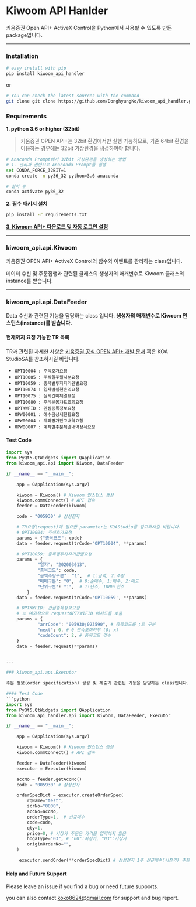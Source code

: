 # Kiwoom API Hanlder
키움증권 Open API+ ActiveX Control을 Python에서 사용할 수 있도록 만든 package입니다.

---
### Installation

``` sh
# easy install with pip
pip install kiwoom_api_handler
```

or

``` sh
# You can check the latest sources with the command
git clone git clone https://github.com/DonghyungKo/kiwoom_api_handler.git
```

### Requirements

**1. python 3.6 or higher (32bit)**
  > 키움증권 OPEN API+는 32bit 환경에서만 실행 가능하므로, 기존 64bit 환경을 이용하는
  경우에는 32bit 가상환경을 생성하여야 합니다.

 ``` sh
 # Anaconda Prompt에서 32bit 가상환경을 생성하는 방법
 # 1. 관리자 권한으로 Anaconda Prompt를 실행
 set CONDA_FORCE_32BIT=1
 conda create -n py36_32 python=3.6 anaconda

# 설치 후
 conda activate py36_32
 ```

**2. 필수 패키지 설치**
```sh
pip install -r requirements.txt
```

**[3. Kiwoom API+ 다운로드 및 자동 로그인 설정](https://www3.kiwoom.com/nkw.templateFrameSet.do?m=m1408000000)**

---

### kiwoom_api.api.Kiwoom
키움증권 OPEN API+ ActiveX Control의 함수와 이벤트를 관리하는 class입니다.

데이터 수신 및 주문집행과 관련된 클래스의 생성자의 매개변수로 Kiwoom 클래스의 instance를 받습니다.

---
### kiwoom_api.api.DataFeeder
Data 수신과 관련된 기능을 담당하는 class 입니다. **생성자의 매개변수로 Kiwoom 인스턴스(instance)를 받습니다.**

#### 현재까지 요청 가능한 TR 목록

TR과 관련된 자세한 사항은 [키움증권 공식 OPEN API+ 개발
문서](https://download.kiwoom.com/web/openapi/kiwoom_openapi_plus_devguide_ver_1.5.pdf) 혹은 KOA StudioSA를 참조하시길 바랍니다.

 - `OPT10004 : 주식호가요청`
 - `OPT10005 : 주식일주월시분요청`
 - `OPT10059 : 종목별투자자기관별요청`
 - `OPT10074 : 일자별실현손익요청`
 - `OPT10075 : 실시간미체결요청`
 - `OPT10080 : 주식분봉차트조회요청`
 - `OPTKWFID : 관심종목정보요청`
 - `OPW00001 : 예수금상세현황요청`
 - `OPW00004 : 계좌평가잔고내역요청`
 - `OPW00007 : 계좌별주문체결내역상세요청`

#### Test Code
```python
import sys
from PyQt5.QtWidgets import QApplication
from kiwoom_api.api import Kiwoom, DataFeeder

if __name__ == "__main__":

    app = QApplication(sys.argv)

    kiwoom = Kiwoom() # Kiwoom 인스턴스 생성
    kiwoom.commConnect() # API 접속
    feeder = DataFeeder(kiwoom)

    code = "005930" # 삼성전자

    # TR요청(request)에 필요한 parameter는 KOAStudio를 참고하시길 바랍니다.
    # OPT10004: 주식호가요청
    params = {"종목코드": code}
    data = feeder.request(trCode="OPT10004", **params)

    # OPT10059: 종목별투자자기관별요청
    params = {
            "일자": "202003013",
            "종목코드": code,
            "금액수량구분": "1",  # 1:금액, 2:수량
            "매매구분": "0",  # 0:순매수, 1:매수, 2:매도
            "단위구분": "1",  # 1:단주, 1000:천주
        }
    data = feeder.request(trCode='OPT10059', **params)

    # OPTKWFID: 관심종목정보요청 
    # ※ 예외적으로 requestOPTKWIFID 메서드를 호출
    params = {
            "arrCode": "005930;023590", # 종목코드를 ;로 구분
            "next": 0, # 0 연속조회여부 (0: x)
            "codeCount": 2, # 종목코드 갯수
    }
    data = feeder.request(**params)


---

### kiwoom_api.api.Executor

주문 정보(order specification) 생성 및 제출과 관련된 기능을 담당하는 class입니다. **생성자의 매개변수로 Kiwoom 인스턴스(instance)를 받습니다.**

#### Test Code
```python
import sys
from PyQt5.QtWidgets import QApplication
from kiwoom_api_handler.api import Kiwoom, DataFeeder, Executor

if __name__ == "__main__":

    app = QApplication(sys.argv)

    kiwoom = Kiwoom() # Kiwoom 인스턴스 생성
    kiwoom.commConnect() # API 접속

    feeder = DataFeeder(kiwoom)
    executor = Executor(kiwoom)

    accNo = feeder.getAccNo()
    code = "005930" # 삼성전자

    orderSpecDict = executor.createOrderSpec(
        rqName="test",
        scrNo="0000",
        accNo=accNo,
        orderType=1,  # 신규매수
        code=code,
        qty=1,
        price=0, # 시장가 주문은 가격을 입력하지 않음
        hogaType="03", # "00":지정가, "03":시장가
        originOrderNo="",
    )

     executor.sendOrder(**orderSpecDict) # 삼성전자 1주 신규매수(시장가) 주문 제출
```

#### Help and Future Support
Please leave an issue if you find a bug or need future supports.

you can also contact koko8624@gmail.com for support and bug report.
